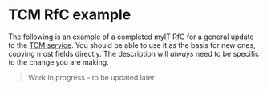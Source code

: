 # TCM RfC example

The following is an example of a completed myIT RfC for a general update to the [TCM service](https://github.com/DEFRA/sroc-tcm-admin). You should be able to use it as the basis for new ones, copying most fields directly. The description will _always_ need to be specific to the change you are making.

> Work in progress - to be updated later
